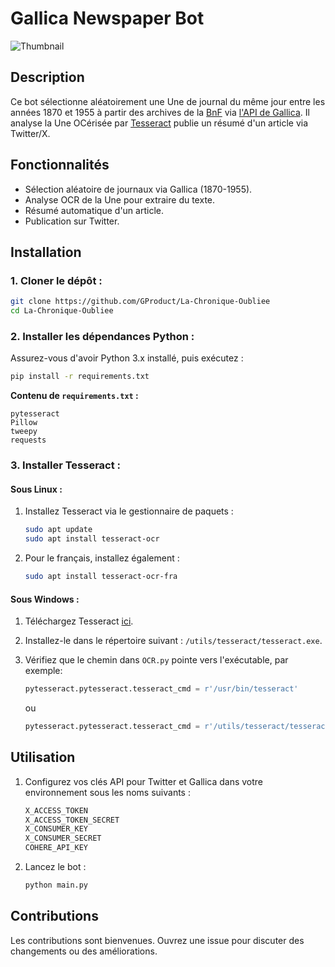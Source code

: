 # Gallica Newspaper Bot

![Thumbnail](auto/sources/thumbnail.png)

## Description

Ce bot sélectionne aléatoirement une Une de journal du même jour entre les années 1870 et 1955 à partir des archives de la [BnF](bnf.fr) via [l'API de Gallica](https://api.bnf.fr/fr/api-gallica-de-recherche). Il analyse la Une OCérisée par [Tesseract](https://github.com/tesseract-ocr/tesseract) publie un résumé d'un article via Twitter/X.

## Fonctionnalités

- Sélection aléatoire de journaux via Gallica (1870-1955).
- Analyse OCR de la Une pour extraire du texte.
- Résumé automatique d'un article.
- Publication sur Twitter.

## Installation

### 1. Cloner le dépôt :
```bash
git clone https://github.com/GProduct/La-Chronique-Oubliee
cd La-Chronique-Oubliee
```

### 2. Installer les dépendances Python :
Assurez-vous d'avoir Python 3.x installé, puis exécutez :
```bash
pip install -r requirements.txt
```

**Contenu de `requirements.txt` :**
```
pytesseract
Pillow
tweepy
requests
```

### 3. Installer Tesseract :

#### Sous Linux :

1. Installez Tesseract via le gestionnaire de paquets :
   ```bash
   sudo apt update
   sudo apt install tesseract-ocr
   ```
2. Pour le français, installez également :
   ```bash
   sudo apt install tesseract-ocr-fra
   ```

#### Sous Windows :

1. Téléchargez Tesseract [ici](https://github.com/tesseract-ocr/tesseract).
2. Installez-le dans le répertoire suivant : `/utils/tesseract/tesseract.exe`.

3. Vérifiez que le chemin dans `OCR.py` pointe vers l'exécutable, par exemple:
   ```python
   pytesseract.pytesseract.tesseract_cmd = r'/usr/bin/tesseract'
   ```
   ou
   ```python
   pytesseract.pytesseract.tesseract_cmd = r'/utils/tesseract/tesseract.exe'
   ```

## Utilisation

1. Configurez vos clés API pour Twitter et Gallica dans votre environnement sous les noms suivants :
   ```bash
   X_ACCESS_TOKEN
   X_ACCESS_TOKEN_SECRET
   X_CONSUMER_KEY
   X_CONSUMER_SECRET
   COHERE_API_KEY
   ```

2. Lancez le bot :
   ```bash
   python main.py
   ```

## Contributions

Les contributions sont bienvenues. Ouvrez une issue pour discuter des changements ou des améliorations.
